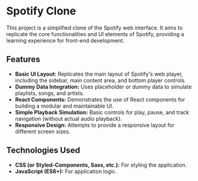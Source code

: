 # Spotify Clone 

This project is a simplified clone of the Spotify web interface. It aims to replicate the core functionalities and UI elements of Spotify, providing a learning experience for front-end development.

## Features

* **Basic UI Layout:** Replicates the main layout of Spotify's web player, including the sidebar, main content area, and bottom player controls.
* **Dummy Data Integration:** Uses placeholder or dummy data to simulate playlists, songs, and artists.
* **React Components:** Demonstrates the use of React components for building a modular and maintainable UI.
* **Simple Playback Simulation:** Basic controls for play, pause, and track navigation (without actual audio playback).
* **Responsive Design:** Attempts to provide a responsive layout for different screen sizes.

## Technologies Used

* **CSS (or Styled-Components, Sass, etc.):** For styling the application.
* **JavaScript (ES6+):** For application logic.

